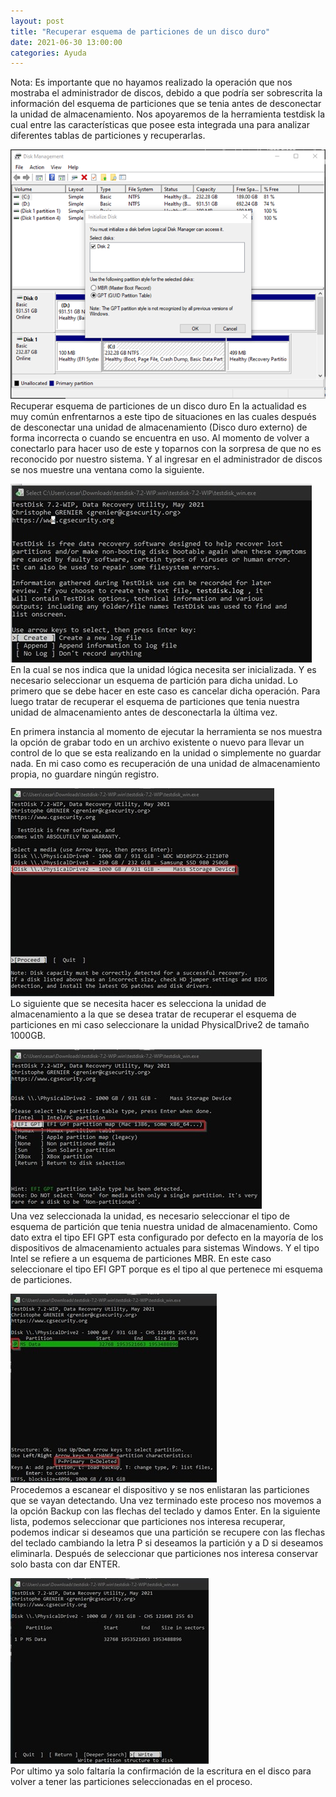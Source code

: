 ```yaml
---
layout: post
title: "Recuperar esquema de particiones de un disco duro"
date: 2021-06-30 13:00:00
categories: Ayuda
---
```


Nota: Es importante que no hayamos realizado la operación que nos mostraba el administrador de discos, debido a que podría ser sobrescrita la información del esquema de particiones que se tenia antes de desconectar la unidad de almacenamiento. 
Nos apoyaremos de la herramienta testdisk la cual entre las características que posee esta integrada una para analizar diferentes tablas de particiones y recuperarlas.


![Screenshot](\assets\images\Picture1.png) <br>
Recuperar esquema de particiones de un disco duro
En la actualidad es muy común enfrentarnos a este tipo de situaciones en las cuales después de desconectar una unidad de almacenamiento (Disco duro externo) de forma incorrecta o cuando se encuentra en uso. Al momento de volver a conectarlo para hacer uso de este y toparnos con la sorpresa de que no es reconocido por nuestro sistema. Y al ingresar en el administrador de discos se nos muestre una ventana como la siguiente.
 
![Screenshot](\assets\images\Picture2.jpg)  <br>
En la cual se nos indica que la unidad lógica necesita ser inicializada. Y es necesario seleccionar un esquema de partición para dicha unidad. Lo primero que se debe hacer en este caso es cancelar dicha operación.
Para luego tratar de recuperar el esquema de particiones que tenia nuestra unidad de almacenamiento antes de desconectarla la última vez.

En primera instancia al momento de ejecutar la herramienta se nos muestra la opción de grabar todo en un archivo existente o nuevo para llevar un control de lo que se esta realizando en la unidad o simplemente no guardar nada. En mi caso como es recuperación de una unidad de almacenamiento propia, no guardare ningún registro. 

![Screenshot](\assets\images\Picture3.jpg)  <br>
Lo siguiente que se necesita hacer es selecciona la unidad de almacenamiento a la que se desea tratar de recuperar el esquema de particiones en mi caso seleccionare la unidad PhysicalDrive2 de tamaño 1000GB.

![Screenshot](\assets\images\Picture4.jpg)  <br>
Una vez seleccionada la unidad, es necesario seleccionar el tipo de esquema de partición que tenia nuestra unidad de almacenamiento. Como dato extra el tipo EFI GPT esta configurado por defecto en la mayoría de los dispositivos de almacenamiento actuales para sistemas Windows. Y el tipo Intel se refiere a un esquema de particiones MBR. En este caso seleccionare el tipo EFI GPT porque es el tipo al que pertenece mi esquema de particiones.

![Screenshot](\assets\images\Picture5.jpg)  <br>
Procedemos a escanear el dispositivo y se nos enlistaran las particiones que se vayan detectando. Una vez terminado este proceso nos movemos a la opción Backup con las flechas del teclado y damos Enter.
En la siguiente lista, podemos seleccionar que particiones nos interesa recuperar, podemos indicar si deseamos que una partición se recupere con las flechas del teclado cambiando la letra P si deseamos la partición y a D si deseamos eliminarla. Después de seleccionar que particiones nos interesa conservar solo basta con dar ENTER.

![Screenshot](\assets\images\Picture6.jpg)  <br>
Por ultimo ya solo faltaría la confirmación de la escritura en el disco para volver a tener las particiones seleccionadas en el proceso.